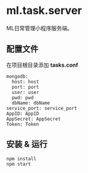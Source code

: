 # ml.task.server
ML日常管理小程序服务端。



## 配置文件

在项目根目录添加 **tasks.conf**

```
mongodb:
  host: host
  port: port
  user: user
  pwd: pwd
  dbName: dbName
service_port: service_port
AppID: AppID
AppSecret: AppSecret
Token: Token
```



## 安装 & 运行

```
npm install
npm start
```


